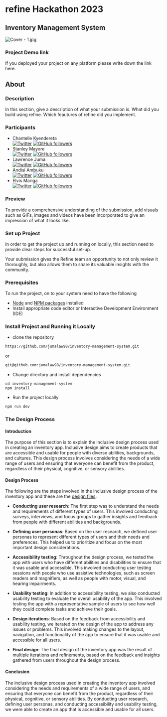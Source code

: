 # refine Hackathon 2023


[//]: # (refine Hackathon 2023 is just around the corner and this repository serves as your go-to source for everything you need to know in order to submit a qualifying entry.  )

[//]: # ()
[//]: # ([:point_right: Refer to Hackathon January 2023 blog for information.]&#40;https://refine.dev/blog/refine-hackathon/&#41;)

[//]: # ()
[//]: # ([:point_right: Please submit your project on refine Devpost Hackathon page.]&#40;https://refine-open-source-hackathon.devpost.com/&#41;)

[//]: # ()
[//]: # (From rules and guidelines, it provides all the information necessary for successful GitHub submissions. Please prepare your repository README as shown below)

[//]: # ()
[//]: # (You can add `refine-hackathon` tag to your repository to make it easier for us to find your submission.)
## Inventory Management System

[//]: # (### Cover Image)

![Cover - 1.jpg](images%2FCover%20-%201.jpg)

### Project Demo link

If you deployed your project on any platform please write down the link here.

## About

### Description
In this section, give a description of what your submission is. What did you build using refine. Which feautures of refine did you implement.

### Participants

- Chantelle Kyendereta  
  [![Twitter](https://badgen.net/badge/icon/cckyendereta?icon=twitter&label)](https://twitter.com/cckyendereta)
  [![GitHub followers](https://img.shields.io/github/followers/kyendereta.svg?style=social&label=kyendereta&maxAge=2592000)](https://github.com/kyendereta)
- Stanley Mayore  
  [![Twitter](https://badgen.net/badge/icon/MayoreStanley?icon=twitter&label)](https://twitter.com/cckyendereta)
  [![GitHub followers](https://img.shields.io/github/followers/Leestan360.svg?style=social&label=Leestan360&maxAge=2592000)](https://github.com/Leestan360)
- Lawrence Juma  
  [![Twitter](https://badgen.net/badge/icon/Jumalaw98?icon=twitter&label)](https://twitter.com/jumalaw98)
  [![GitHub followers](https://img.shields.io/github/followers/Jumalaw98.svg?style=social&label=Jumalaw98&maxAge=2592000)](https://github.com/jumalaw98)
- Andisi Ambuku  
  [![Twitter](https://badgen.net/badge/icon/AndisiAmbuku?icon=twitter&label)](https://twitter.com/AndisiAmbuku)
  [![GitHub followers](https://img.shields.io/github/followers/andisiambuku.svg?style=social&label=andisiambuku&maxAge=2592000)](https://github.com/jumalaw98)
-  Elvis Mariga        
   [![Twitter](https://badgen.net/badge/icon/ElvisMariga1?icon=twitter&label)](https://twitter.com/ElvisMariga1)
   [![GitHub followers](https://img.shields.io/github/followers/elvmariga.svg?style=social&label=elvmariga&maxAge=2592000)](https://github.com/elvmariga)

### Preview
To provide a comprehensive understanding of the submission, add visuals such as GIFs, images and videos have been incorporated to give an impression of what it looks like.


### Set up Project
In order to get the project up and running on locally, this section need to provide clear steps for successful set-up.

Your submission gives the Refine team an opportunity to not only review it thoroughly, but also allows them to share its valuable insights with the community.


### Prerequisites

To run the project, on to your system need to have the following 
- [Node](https://nodejs.org/en/download/) and [NPM packages](https://www.npmjs.com/package/download) installed 
- Install appropriate code editor or Interactive Development Environment (IDE)


### Install Project and Running it Locally


- clone the repository 
```bash 
https://github.com/jumalaw98/inventory-management-system.git
```
or 
``` bash 
git@github.com:jumalaw98/inventory-management-system.git
```
- Change directory and install dependencies 
```
cd inventory-management-system
npm install
```
- Run the project locally 
```bash
npm run dev
```

### The Design Process
#### Introduction

The purpose of this section is to explain the inclusive design process used in creating an inventory app. Inclusive design aims to create products that are accessible and usable for people with diverse abilities, backgrounds, and cultures. This design process involves considering the needs of a wide range of users and ensuring that everyone can benefit from the product, regardless of their physical, cognitive, or sensory abilities.

#### Design Process

The following are the steps involved in the inclusive design process of the inventory app and these are the [design files](https://www.figma.com/file/1CbMZeGmHGnztb0BFfs9Yd/Inventory-Management-Dashboard?node-id=0%3A1&t=g75j9Uy1QfdCLiC3-1):

- **Conducting user research**: The first step was to understand the needs and requirements of different types of users. This involved conducting surveys, interviews, and focus groups to gather insights and feedback from people with different abilities and backgrounds.

- **Defining user personas**: Based on the user research, we defined user personas to represent different types of users and their needs and preferences. This helped us to prioritize and focus on the most important design considerations.

- **Accessibility testing**: Throughout the design process, we tested the app with users who have different abilities and disabilities to ensure that it was usable and accessible. This involved conducting user testing sessions with people who use assistive technologies, such as screen readers and magnifiers, as well as people with motor, visual, and hearing impairments.

- **Usability testing**: In addition to accessibility testing, we also conducted usability testing to evaluate the overall usability of the app. This involved testing the app with a representative sample of users to see how well they could complete tasks and achieve their goals.

- **Design iterations**: Based on the feedback from accessibility and usability testing, we iterated on the design of the app to address any issues or problems. This involved making changes to the layout, navigation, and functionality of the app to ensure that it was usable and accessible for all users.

- **Final design**: The final design of the inventory app was the result of multiple iterations and refinements, based on the feedback and insights gathered from users throughout the design process.

#### Conclusion

The inclusive design process used in creating the inventory app involved considering the needs and requirements of a wide range of users, and ensuring that everyone can benefit from the product, regardless of their physical, cognitive, or sensory abilities. By conducting user research, defining user personas, and conducting accessibility and usability testing, we were able to create an app that is accessible and usable for all users.
